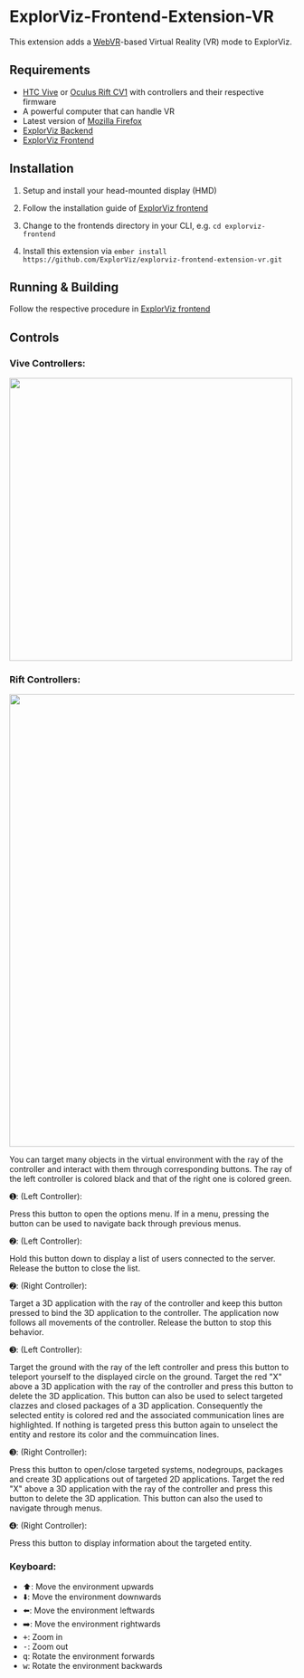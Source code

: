# ExplorViz-Frontend-Extension-VR

This extension adds a [WebVR](https://webvr.info/)-based Virtual Reality (VR) mode to ExplorViz.

## Requirements
- [HTC Vive](https://www.vive.com) or [Oculus Rift CV1](https://www.oculus.com/rift/) with controllers and their respective firmware
- A powerful computer that can handle VR
- Latest version of [Mozilla Firefox](https://www.mozilla.org/)
- [ExplorViz Backend](https://github.com/ExplorViz/explorviz-backend)
- [ExplorViz Frontend](https://github.com/ExplorViz/explorviz-frontend)

## Installation

1. Setup and install your head-mounted display (HMD)

2. Follow the installation guide of [ExplorViz frontend](https://github.com/ExplorViz/explorviz-frontend#development)

3. Change to the frontends directory in your CLI, e.g. `cd explorviz-frontend`

4. Install this extension via `ember install https://github.com/ExplorViz/explorviz-frontend-extension-vr.git`

## Running & Building

Follow the respective procedure in [ExplorViz frontend](https://github.com/ExplorViz/explorviz-frontend#running--development)

## Controls

### Vive Controllers:
<p align="left">
  <img src="https://github.com/ExplorViz/Docs/blob/master/images/vive_controller.png" width="500"/>
</p>

### Rift Controllers:
<p align="left">
  <img src="https://github.com/ExplorViz/Docs/blob/master/images/oculus_controllers.png" width="800"/>
</p>
You can target many objects in the virtual environment with the ray of the controller and interact with them through corresponding buttons. 
The ray of the left controller is colored black and that of the right one is colored green.
<p></p>

&#10122;:
(Left Controller):

Press this button to open the options menu. If in a menu, pressing the button can be used to navigate back through previous menus.

&#10123;:
(Left Controller):

Hold this button down to display a list of users connected to the server. Release the button to close the list.

&#10123;:
(Right Controller):

Target a 3D application with the ray of the controller and
keep this button pressed to bind the 3D application to the controller. The application now follows all movements of the controller. Release the button to stop this behavior.

&#10124;: 
(Left Controller):

Target the ground with the ray of the left controller and
press this button to teleport yourself to the displayed circle on the ground. Target the red "X" above a 3D application with the ray of the controller and press this button to delete the 3D application.
This button can also be used to select targeted clazzes and closed packages of a 3D application. Consequently the selected entity is colored red and the associated communication lines are highlighted. If nothing is targeted press this button again to unselect the entity and restore its color and the commuincation lines.

&#10124;:
(Right Controller):

Press this button to open/close targeted systems, nodegroups, packages and
create 3D applications out of targeted 2D applications. 
Target the red "X" above a 3D application with the ray of the controller and press this button to delete the 3D application.
This button can also the used to navigate through menus.

&#10125;:
(Right Controller):

Press this button to display information about the targeted entity.

### Keyboard:

- :arrow_up:: Move the environment upwards 
- :arrow_down:: Move the environment downwards 
- :arrow_left:: Move the environment leftwards
- :arrow_right:: Move the environment rightwards
- <kbd>+</kbd>: Zoom in 
- <kbd>-</kbd>: Zoom out
- <kbd>q</kbd>: Rotate the environment forwards
- <kbd>w</kbd>: Rotate the environment backwards
